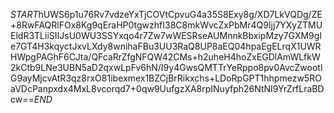 $START$hUWS6p1u76Rv7vdzeYxTjCOVtCpvuG4a35S8Exy8g/XD7LkVQDg/ZE+8RwFAQRlFOx8Kg9qEraHP0tgwzhfI38C8mkWvcZxPbMr4Q9Ijj7YXyZTMUEldR3TLiiSIIJsU0WU3SSYxqo4r7Zw7wWESRseAUMnnkBbxipMzy7GXM9gle7GT4H3kqyctJxvLXdy8wnihaFBu3UU3RaQ8UP8aEQ04hpaEgELrqX1UWRHWpgPAGhF6CJta/QFcaRrZfgNFQW42CMs+h2uheH4hoZxEGDlAmWLfkW2kCtb9LNe3UBN5aD2qxwLpFv6hN/I9y4GwsQMTTrYeRppo8pv0AvcZwootlG9ayMjcvAtR3qz8rxO81ibexmex1BZCjBrRikxchs+LDoRpGPT1hhpmezw5ROaVDcPanpxdx4MxL8vcorqd7+0qw9UufgzXA8rpINuyfph26NtNI9YrZrfLraBDcw==$END$